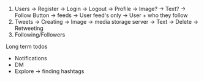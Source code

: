 1. Users
   -> Register
   -> Login
   -> Logout
   -> Profile
   -> Image?
   -> Text?
   -> Follow Button
   -> feeds
   -> User feed's only
   -> User + who they follow
2. Tweets
   -> Creating
   -> Image -> media storage server
   -> Text
   -> Delete
   -> Retweeting
3. Following/Followers

Long term todos

- Notifications
- DM
- Explore -> finding hashtags
